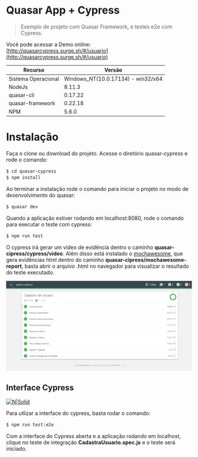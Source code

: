 # Quasar App + Cypress 

> Exemplo de projeto com Quasar Framework, e testes e2e com Cypress.

Você pode acessar a Demo online: [http://quasarcypress.surge.sh/#/usuario](http://quasarcypress.surge.sh/#/usuario)

| Recurso | Versão |
| ------ | ------ |
| Sistema Operacional |  Windows_NT(10.0.17134) - win32/x64 |
| NodeJs | 8.11.3 |
| quasar-cli | 0.17.22 |
| quasar-framework | 0.22.18 |
| NPM | 5.6.0 |

# Instalação

Faça o clone ou download do projeto.
Acesse o diretório quasar-cypress e rode o comando:

```sh
$ cd quasar-cypress
$ npm install 
```

Ao terminar a instalação rode o comando para iniciar o projeto no modo de desenvolvimento do quasar:
```sh
$ quasar dev
```

Quando a aplicação estiver rodando em localhost:8080, rode o comando para executar o teste com cypress:
```sh
$ npm run test
```
O cypress irá gerar um vídeo de evidência dentro o caminho **quasar-cipress/cypress/video**.
Além disso está instalado o [mochawesome](https://www.npmjs.com/package/mochawesome), que gera evidências html dentro do caminho **quasar-cipress/mochawesome-report**, basta abrir o arquivo .html no navegador para visualizar o resultado do teste executado.

[![N|Solid](https://github.com/patrickmonteiro/quasar-cypress/blob/master/src/statics/cypress-mocha-awesome.PNG?raw=true)]() 


## Interface Cypress

[![N|Solid](https://www.cypress.io/img/cypress-test-runner-gui-in-browser.201beeab.png)]() 

Para utlizar a interface do cypress, basta rodar o comando:

```sh
$ npm run test:e2e
```

Com a interface do Cypress aberta e a aplicação rodando em localhost, clique no teste de integração **CadastraUsuario.spec.js** e o teste será iniciado.